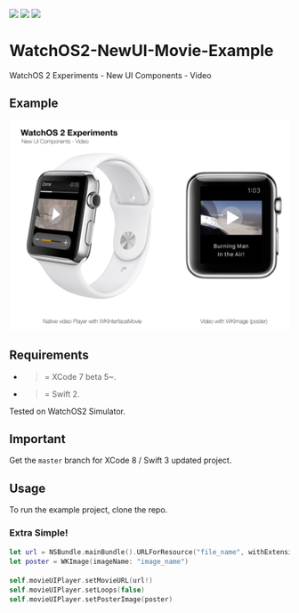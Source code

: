 ![](https://img.shields.io/badge/build-pass-brightgreen.svg?style=flat-square)
![](https://img.shields.io/badge/platform-WatchOS2-ff69b4.svg?style=flat-square)
![](https://img.shields.io/badge/Require-XCode7-lightgrey.svg?style=flat-square)


# WatchOS2-NewUI-Movie-Example
WatchOS 2 Experiments - New UI Components - Video

## Example

![](https://raw.githubusercontent.com/Sweefties/WatchOS2-NewUI-Movie-Example/master/Screenshots/WatchOS2ExperimentsNewUIComp-Video.jpg)

## Requirements

- >= XCode 7 beta 5~.
- >= Swift 2.

Tested on WatchOS2 Simulator.

## Important

Get the `master` branch for XCode 8 / Swift 3 updated project.

## Usage

To run the example project, clone the repo.

### Extra Simple!

```swift
let url = NSBundle.mainBundle().URLForResource("file_name", withExtension: "m4v")
let poster = WKImage(imageName: "image_name")

self.movieUIPlayer.setMovieURL(url!)
self.movieUIPlayer.setLoops(false)
self.movieUIPlayer.setPosterImage(poster)
```



